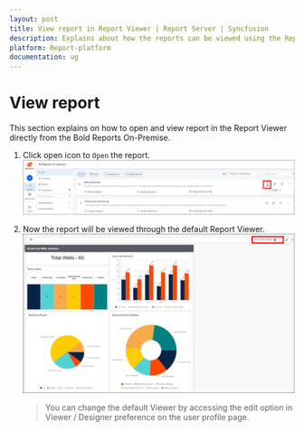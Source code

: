 ```yaml
---
layout: post
title: View report in Report Viewer | Report Server | Syncfusion
description: Explains about how the reports can be viewed using the Report Viewer directly from the Bold Reports On-Premise.
platform: Report-platform
documentation: ug
---
```


# View report

This section explains on how to open and view report in the Report Viewer directly from the Bold Reports On-Premise.

1. Click open icon to `Open` the report.
    ![Open a report](/static/assets/on-premise/images/manage-content/manage-reports/open-report.png)

2. Now the report will be viewed through the default Report Viewer.
    ![view report](/static/assets/on-premise/images/manage-content/manage-reports/view-report.png)

    > You can change the default Viewer by accessing the edit option in Viewer / Designer preference on the user profile page.